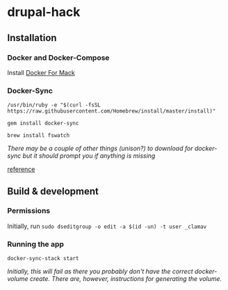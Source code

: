 # drupal-hack

## Installation

### Docker and Docker-Compose

Install [Docker For Mack](https://docs.docker.com/docker-for-mac/install/)

### Docker-Sync

`/usr/bin/ruby -e "$(curl -fsSL https://raw.githubusercontent.com/Homebrew/install/master/install)"`

`gem install docker-sync`

`brew install fswatch`

*There may be a couple of other things (unison?) to download for docker-sync but it should prompt you if anything is missing*

[reference](http://docs.docker4drupal.org/en/latest/macos/)

## Build & development

### Permissions

Initially, run `sudo dseditgroup -o edit -a $(id -un) -t user _clamav`

### Running the app

`docker-sync-stack start`

*Initially, this will fail as there you probably don't have the correct docker-volume create. There are, however, instructions for generating the volume.*
